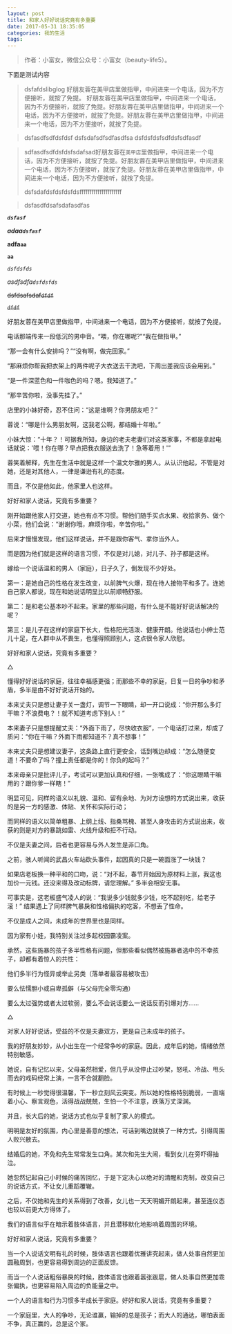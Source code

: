 ```yaml
---
layout: post
title: 和家人好好说话究竟有多重要
date: 2017-05-31 18:35:05
categories: 我的生活
tags: 
---
```



> 作者：小富女，微信公众号：小富女（beauty-life5）。

下面是测试内容

<blockquote>
dsfafdslibglog
好朋友蓉在美甲店里做指甲，中间进来一个电话，因为不方便接听，就按了免提。
好朋友蓉在美甲店里做指甲，中间进来一个电话，因为不方便接听，就按了免提。好朋友蓉在美甲店里做指甲，中间进来一个电话，因为不方便接听，就按了免提。好朋友蓉在美甲店里做指甲，中间进来一个电话，因为不方便接听，就按了免提。
</blockquote>

>dsfasdfsdfdsfdsf
>dsfsdafsdfsdfasdfsa
>dsfdsfdsfsdfdsfsdfasdf

>sdfasdfsdfdsfdsfsdafsad好朋友蓉在`美甲店`里做指甲，中间进来一个电话，因为不方便接听，就按了免提。好朋友蓉在美甲店里做指甲，中间进来一个电话，因为不方便接听，就按了免提。好朋友蓉在美甲店里做指甲，中间进来一个电话，因为不方便接听，就按了免提。
>
>dsfsdafdsfdsfdsfdsfffffffffffffffffffff

>dsfasdfdsafsdafasdfas

***`dsfasf`***

***adaa`dsfasf`***

**adfa`aa`**

**`aa`**

*`dsfdsfds`*

*asdfsdfa`dsfdsfds`*

~~dsfdsafsdaf`dfdf`~~

~~`dfdf`~~


好朋友蓉在美甲店里做指甲，中间进来一个电话，因为不方便接听，就按了免提。

电话那端传来一段低沉的男中音。“喂，你在哪呢?”“我在做指甲。”

“那一会有什么安排吗？”“没有啊，做完回家。”

“那麻烦你帮我把衣架上的两件呢子大衣送去干洗吧，下周出差我应该会用到。”

“是一件深蓝色和一件咖色的吗？嗯。我知道了。”

“那辛苦你啦，没事先挂了。”

店里的小妹好奇，忍不住问：“这是谁啊？你男朋友吧？”

蓉说：“哪是什么男朋友啊，这我老公啊，都结婚十年啦。”

小妹大惊：“十年？！可据我所知，身边的老夫老妻们对这类家事，不都是拿起电话就说：'喂！你在哪？早点把我衣服送去洗了！急等着用！'”

蓉笑着解释，先生在生活中就是这样一个温文尔雅的男人。从认识他起，不管是对她，还是对其他人，一律是谦逊有礼的态度。

而且，不仅是他如此，他家里人也这样。

好好和家人说话，究竟有多重要？

刚开始跟他家人打交道，她也有点不习惯。帮他们随手买点水果、收拾家务、做个小菜，他们会说：“谢谢你哦，麻烦你啦，辛苦你啦。”

后来才慢慢发现，他们这样说话，并不是跟你客气、拿你当外人。

而是因为他们就是这样的语言习惯，不仅是对儿媳，对儿子、孙子都是这样。

嫁给一个说话温和的男人（家庭），日子久了，倒发现不少好处。

第一：是她自己的性格在发生改变，以前脾气火爆，现在待人接物平和多了。连她自己家人都说，现在和她说话明显比以前顺畅舒服。

第二：是和老公基本吵不起来。家里的那些问题，有什么是不能好好说话解决的呢？

第三：是儿子在这样的家庭下长大，性格阳光活泼、健康开朗。他说话也小绅士范儿十足，在人群中从不畏生，也懂得照顾别人，这点很令家人欣慰。

好好和家人说话，究竟有多重要？

△

懂得好好说话的家庭，往往幸福感更强；而那些不幸的家庭，日复一日的争吵和矛盾，多半是由不好好说话开始的。

本来丈夫只是想让妻子关一盏灯，调节一下眼睛，却一开口说成：“你开那么多灯干嘛？不浪费电？！就不知道考虑下别人！”

本来妻子只是想提醒丈夫：“外面下雨了，尽快收衣服”，一个电话打过来，却成了质问：“你在干嘛？外面下雨都知道不？真不想事！”

本来丈夫只是想建议妻子，这条路上直行更安全，话到嘴边却成：“怎么随便变道！不要命了吗？撞上责任都是你的！你负的起吗？”

本来母亲只是批评儿子，考试可以更加认真和仔细，一张嘴成了：“你这眼睛干嘛用的？跟你爹一样瞎！”

明显可见，同样的语义以礼貌、温和、留有余地、为对方设想的方式说出来，收获的是另一方的感激、体贴、关怀和实际行动；

而同样的语义以简单粗暴、上纲上线、指桑骂槐、甚至人身攻击的方式说出来，收获的则是对方的暴跳如雷、火线升级和拒不行动。

不仅是夫妻之间，后者也更容易与外人发生是非口角。

之前，骇人听闻的武昌火车站砍头事件，起因真的只是一碗面涨了一块钱？

如果店老板换一种平和的口吻，说：“对不起，春节开始因为原材料上涨，我这也加价一元钱。还没来得及改动标牌，请您理解。” 多半会相安无事。

可事实是，这老板盛气凌人的说：“我说多少钱就多少钱，吃不起别吃，给老子滚！” 结果遇上了同样脾气暴戾和性格偏执的吃客，不想丢了性命。

不仅是成人之间，未成年的世界里也是同样。

因为家有小娃，我特别关注过多起校园霸凌案。

承然，这些施暴的孩子多半性格有问题，但那些看似偶然被施暴者选中的不幸孩子，却都有着惊人的共性：

他们多半行为怪异或举止另类（落单者最容易被攻击）

要么怯懦胆小或自卑孤僻（与父母完全零沟通）

要么太过强势或者太过软弱，要么不会说话要么一说话反而引爆对方……

△

对家人好好说话，受益的不仅是夫妻双方，更是自己未成年的孩子。

我的好朋友妙妙，从小出生在一个经常争吵的家庭。因此，成年后的她，情绪依然特别敏感。

她说，自有记忆以来，父母虽然相爱，但几乎从没停止过吵架，怒吼、冷战、甩头而去的戏码经常上演，一言不合就翻脸。

有时候上一秒觉得很温馨，下一秒立刻风云突变。所以她的性格特别脆弱，一直端着小心、察言观色，活得战战兢兢，生怕一个不注意，跌落万丈深渊。

并且，长大后的她，说话方式也似乎复制了家人的模式。

明明是友好的氛围，内心里是善意的想法，可话到嘴边就换了一种方式，引得周围人败兴散去。

结婚后的她，不免和先生常常发生口角。某次和先生大闹，看到女儿在旁吓得抽泣。

她忽然记起自己小时候的痛苦回忆，于是下定决心以绝对的清醒和克制，改变自己的说话方式，不让女儿重蹈覆辙。

之后，不仅她和先生的关系得到了改善，女儿也一天天明媚开朗起来，甚至连仪态也较以前更大方得体了。

我们的语言似乎在暗示着肢体语言，并且潜移默化地影响着周围的环境。

好好和家人说话，究竟有多重要？

当一个人说话文明有礼的时候，肢体语言也跟着优雅讲究起来，做人处事自然更加圆融周到，也更容易得到周边的正面反馈。

而当一个人说话粗俗暴戾的时候，肢体语言也跟着嚣张跋扈，做人处事自然更加乖张偏执，也更容易陷入周边的负能量之中。

一个人的语言和行为习惯多半成长于家庭。好好和家人说话，究竟有多重要？

一个家庭里，大人的争吵，无论谁赢，输掉的总是孩子；而大人的通达，哪怕表面不争，真正赢的，总是这个家。

